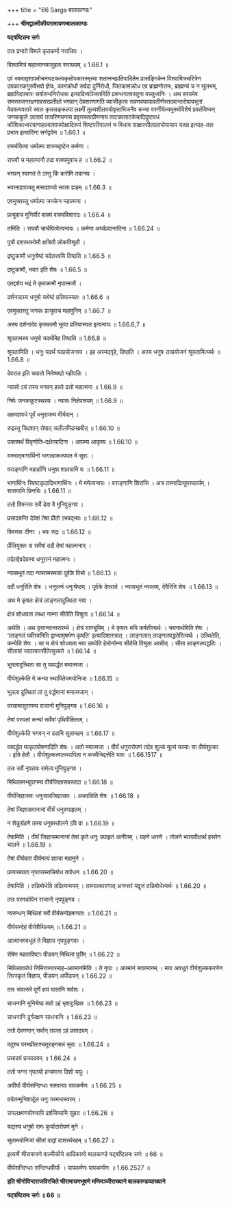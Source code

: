 +++
title = "66 Sarga बालकाण्डः"

+++
**श्रीमद्वाल्मीकीयरामायणम्बालकाण्डः**

**षट्षष्टितमः सर्गः**

ततः प्रभाते विमले कृतकर्मा नराधिपः ।

विश्वामित्रं महात्मानमाजुहाव सराघवम् ॥ 1.66.1 ॥

एवं स्वमातृशापमोचनघटकत्वकृतोपकारस्मृत्या शतानन्दप्रतिपादितेन प्रासङ्गिकेन विश्वामित्रचरित्रेण उपकारकगुरुवैभवो ज्ञेयः, कामक्रोधौ सर्वदा दुर्निरोधौ, जितकामक्रोध एव ब्राह्मणोत्तमः, ब्राह्मण्यं च न सुलभम्, ब्रह्मविदपचारः सर्वारम्भनिरोधकः इत्यादिव्यञ्जितमिति प्रबन्धगतवस्तुना वस्तुध्वनिः । अथ स्वयमेव समस्तजनरक्षणावसरप्रतीक्षो भगवान् देवशरणागतिं व्याजीकृत्य रावणवघायावतीर्णस्तदवान्तरोपायभूतां वेदवत्यवतारे स्वतः कृतसङ्कल्पां लक्ष्मीं तुल्यशीलवयोवृत्ताभिजनैव कन्या वरणीयेत्यमुमर्थविशेषं प्रवर्तयिष्यन् जनककुले ऽवतार्य तत्परिणयनाय प्रवृत्तस्तत्प्रीणनाय ताटकाताटकेयादिदुष्टवधं कौशिकाध्वरत्राणाहल्याशापमोक्षादिरूपं शिष्टपरिपालनं च विधाय साक्षात्सीतालाभोपायाय यतत इत्याह–ततः प्रभात इत्यादिना सर्गद्वयेन ॥ 1.66.1 ॥

तमर्चयित्वा धर्मात्मा शास्त्रदृष्टेन कर्मणा ।

राघवौ च महात्मानौ तदा वाक्यमुवाच ह ॥ 1.66.2 ॥

भगवन् स्वागतं ते ऽस्तु किं करोमि तवानघ ।

भवानाज्ञापयतु मामाज्ञाप्यो भवता ह्यहम् ॥ 1.66.3 ॥

एवमुक्तस्तु धर्मात्मा जनकेन महात्मना ।

प्रत्युवाच मुनिर्वीरं वाक्यं वाक्यविशारदः ॥ 1.66.4 ॥

तमिति । राघवौ चार्चयित्वेत्यन्वयः । कर्मणा अर्घ्यप्रदानादिना ॥ 1.66.24 ॥

पुत्रौ दशरथस्येमौ क्षत्रियौ लोकविश्रुतौ ।

द्रष्टुकामौ धनुःश्रेष्ठं यदेतत्त्वयि तिष्ठति ॥ 1.66.5 ॥

द्रष्टुकामौ, भवत इति शेषः ॥ 1.66.5 ॥

एतद्दर्शय भद्रं ते कृतकामौ नृपात्मजौ ।

दर्शनादस्य धनुषो यथेष्टं प्रतियास्यतः ॥ 1.66.6 ॥

एवमुक्तस्तु जनकः प्रत्युवाच महामुनिम् ॥ 1.66.7 ॥

अस्य दर्शनादेव कृतकामौ भूत्वा प्रतियास्यत इत्यन्वयः ॥ 1.66.6,7 ॥

श्रूयतामस्य धनुषो यदर्थमिह तिष्ठति ॥ 1.66.8 ॥

श्रूयतामिति । धनुः यदर्थं यत्प्रयोजनाय । इह अस्मद्गृहे, तिष्ठति । अस्य धनुषः तत्प्रयोजनं श्रूयतामित्यर्थः ॥ 1.66.8 ॥

देवरात इति ख्यातो निमेष्षष्ठो महीपतिः ।

न्यासो ऽयं तस्य भगवन् हस्ते दत्तो महात्मना ॥ 1.66.9 ॥

निमेः जनककूटस्थस्य । न्यासः निक्षेपरूपम् ॥ 1.66.9 ॥

दक्षयज्ञवधे पूर्वं धनुरायम्य वीर्यवान् ।

रुद्रस्तु त्रिदशान् रोषात् सलीलमिदमब्रवीत् ॥ 1.66.10 ॥

उक्तमर्थं विवृणोति–दक्षेत्यादिना । आयम्य आकृष्य ॥ 1.66.10 ॥

यस्माद्भागार्थिनो भागान्नाकल्पयत मे सुराः ।

वराङ्गाणि महार्हाणि धनुषा शातयामि वः ॥ 1.66.11 ॥

भागार्थिनः स्विष्टकृदादिभागार्थिनः । मे ममेत्यन्वयः । वराङ्गाणि शिरांसि । अत्र तस्मादित्युपस्कार्यम् । शातयामि छिनद्मि ॥ 1.66.11 ॥

ततो विमनसः सर्वे देवा वै मुनिपुङ्गव ।

प्रसादयन्ति देवेशं तेषां प्रीतो ऽभवद्भवः ॥ 1.66.12 ॥

विमनसः दीनाः । भवः रुद्रः ॥ 1.66.12 ॥

प्रीतियुक्तः स सर्वेषां ददौ तेषां महात्मनाम् ।

तदेतद्देवदेवस्य धनूरत्नं महात्मनः ।

न्यासभूतं तदा न्यस्तमस्माकं पूर्वके विभो ॥ 1.66.13 ॥

ददौ धनुरिति शेषः । धनूरत्नं धनुःश्रेष्ठम् । पूर्वके देवराते । न्यासभूतं न्यस्तम्, देवैरिति शेषः ॥ 1.66.13 ॥

अथ मे कृषतः क्षेत्रं लाङ्गलादुत्थिता मया ।

क्षेत्रं शोधयता लब्धा नाम्ना सीतेति विश्रुता ॥ 1.66.14 ॥

अथेति । अथ वृत्तान्तान्तरारम्भे । क्षेत्रं यागभूमिम् । मे कृषतः मयि कर्षतीत्यर्थः । चयनार्थमिति शेषः । ‘लाङ्गलं पवीरवमिति द्वाभ्यामृषभेण कृषति’ इत्यादिशास्त्रात् । लाङ्गलात् लाङ्गलपद्धतेरित्यर्थः । उत्थितेति, कन्येति शेषः । सा च क्षेत्रं शोधयता मया लब्धेति हेतोर्नाम्ना सीतेति विश्रुता आसीत् । सीता लाङ्गलपद्धतिः । सीतायां जातत्वात्सीतेत्युच्यते ॥ 1.66.14 ॥

भूतलादुत्थिता सा तु व्यवर्द्धत ममात्मजा ।

वीर्यशुल्केति मे कन्या स्थापितेयमयोनिजा ॥ 1.66.15 ॥

भूतला दुत्थितां तां तु वर्द्धमानां ममात्मजाम् ।

वरयामासुरागम्य राजानो मुनिपुङ्गव ॥ 1.66.16 ॥

तेषां वरयतां कन्यां सर्वेषां पृथिवीक्षिताम् ।

वीर्यशुल्केति भगवन् न ददामि सुतामहम् ॥ 1.66.17 ॥

व्यवर्द्धत मत्कृतपोषणादिति शेषः । अतो ममात्मजा । वीर्यं धनुरारोपणं तदेव शुल्कं मूल्यं यस्याः सा वीर्यशुल्का । इति हेतौ । वीर्यशुल्कत्वात्स्थापिता न कस्मैचिद्दत्तेति भावः ॥ 1.66.1517 ॥

ततः सर्वे नृपतयः समेत्य मुनिपुङ्गव ।

मिथिलामभ्युपागम्य वीर्यजिज्ञासवस्तदा ॥ 1.66.18 ॥

वीर्यजिज्ञासवः धनुःसारजिज्ञासवः । अभवन्निति शेषः ॥ 1.66.18 ॥

तेषां जिज्ञासमानानां वीर्यं धनुरुपाहृतम् ।

न शेकुर्ग्रहणे तस्य धनुषस्तोलने ऽपि वा ॥ 1.66.19 ॥

तेषामिति । वीर्यं जिज्ञासमानानां तेषां कृते धनुः उपाहृतं आनीतम् । ग्रहणे धारणे । तोलने भारपरीक्षार्थं हस्तेन चालने ॥ 1.66.19 ॥

तेषां वीर्यवतां वीर्यमल्पं ज्ञात्वा महामुने ।

प्रत्याख्याता नृपतयस्तन्निबोध तपोधन ॥ 1.66.20 ॥

तेषामिति । तन्निबोधेति तदित्यव्ययम् । तस्मात्कारणात् अनन्तरं यद्वृत्तं तन्निबोधेत्यर्थः ॥ 1.66.20 ॥

ततः परमकोपेन राजानो नृपपुङ्गव ।

न्यरुन्धन् मिथिलां सर्वे वीर्यसन्देहमागताः ॥ 1.66.21 ॥

वीर्यसन्देहं वीर्यशैथिल्यम् ॥ 1.66.21 ॥

आत्मानमवधूतं ते विज्ञाय नृपपुङ्गवाः ।

रोषेण महताविष्टाः पीडयन् मिथिलां पुरीम् ॥ 1.66.22 ॥

मिथिलावरोधे निमित्तान्तरमाह–आत्मानमिति । ते नृपाः । आत्मानं स्वात्मानम् । मया अवधूतं वीर्यशुल्ककरणेन तिरस्कृतं विज्ञाय, पीडयन् अपीडयन् ॥ 1.66.22 ॥

ततः संवत्सरे पूर्णे क्षयं यातानि सर्वशः ।

साधनानि मुनिश्रेष्ठ ततो ऽहं भृशदुःखितः ॥ 1.66.23 ॥

साधनानि दुर्गरक्षण साधनानि ॥ 1.66.23 ॥

ततो देवगणान् सर्वान् तपसा ऽहं प्रसादयम् ।

ददुश्च परमप्रीताश्चतुरङ्गबलं सुराः ॥ 1.66.24 ॥

प्रसादयं प्रासादयम् ॥ 1.66.24 ॥

ततो भग्ना नृपतयो हन्यमाना दिशो ययुः ।

अवीर्या वीर्यसन्दिग्धाः सामात्याः पापकर्मणः ॥ 1.66.25 ॥

तदेतन्मुनिशार्दूल धनुः परमभास्वरम् ।

रामलक्ष्मणयोश्चापि दर्शयिष्यामि सुव्रत ॥ 1.66.26 ॥

यद्यस्य धनुषो रामः कुर्यादारोपणं मुने ।

सुतामयोनिजां सीतां दद्यां दाशरथेरहम् ॥ 1.66.27 ॥

इत्यार्षे श्रीरामायणे वाल्मीकीये आदिकाव्ये बालकाण्डे षट्षष्टितमः सर्गः ॥ 66 ॥

वीर्यसन्दिग्धाः सन्दिग्धवीर्याः । पापकर्मणः पापकर्माणः ॥ 1.66.2527 ॥

**इति श्रीगोविन्दराजविरचिते श्रीरामायणभूषणे मणिमञ्जीराख्याने बालकाण्डव्याख्याने**

**षट्षष्टितमः सर्गः ॥ 66 ॥**
